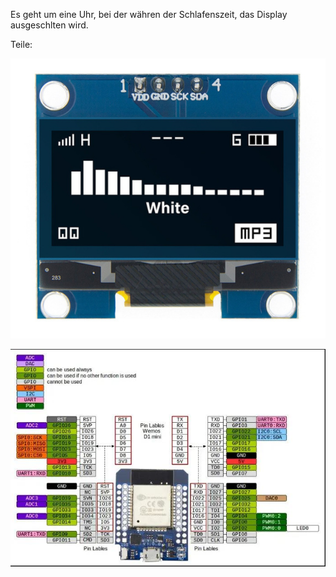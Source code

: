 

Es geht um eine Uhr, bei der währen der Schlafenszeit, das Display ausgeschlten wird.

Teile: 


![](Bilder/OLED-Display-modul-SH1106.png)


![](Bilder/D1_mini_ESP32_pinout.jpg)
